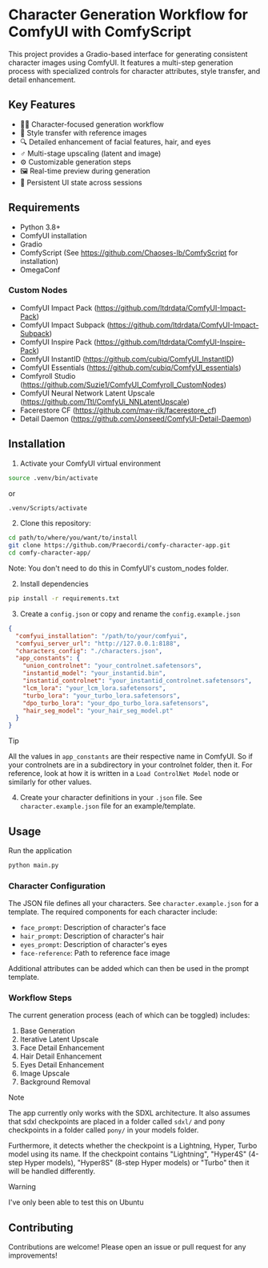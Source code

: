 # Character Generation Workflow for ComfyUI with ComfyScript

This project provides a Gradio-based interface for generating consistent character images using ComfyUI. It features a multi-step generation process with specialized controls for character attributes, style transfer, and detail enhancement.

## Key Features

- 🧑‍🎨 Character-focused generation workflow
- 🎨 Style transfer with reference images
- 🔍 Detailed enhancement of facial features, hair, and eyes
- ‍♂️ Multi-stage upscaling (latent and image)
- ⚙️ Customizable generation steps
- 🖼️ Real-time preview during generation
- 💾 Persistent UI state across sessions

## Requirements

- Python 3.8+
- ComfyUI installation
- Gradio
- ComfyScript (See https://github.com/Chaoses-Ib/ComfyScript for installation)
- OmegaConf

### Custom Nodes

- ComfyUI Impact Pack (https://github.com/ltdrdata/ComfyUI-Impact-Pack)
- ComfyUI Impact Subpack (https://github.com/ltdrdata/ComfyUI-Impact-Subpack)
- ComfyUI Inspire Pack (https://github.com/ltdrdata/ComfyUI-Inspire-Pack)
- ComfyUI InstantID (https://github.com/cubiq/ComfyUI_InstantID)
- ComfyUI Essentials (https://github.com/cubiq/ComfyUI_essentials)
- Comfyroll Studio (https://github.com/Suzie1/ComfyUI_Comfyroll_CustomNodes)
- ComfyUI Neural Network Latent Upscale (https://github.com/Ttl/ComfyUi_NNLatentUpscale)
- Facerestore CF (https://github.com/mav-rik/facerestore_cf)
- Detail Daemon (https://github.com/Jonseed/ComfyUI-Detail-Daemon)

## Installation

1. Activate your ComfyUI virtual environment

```bash
source .venv/bin/activate
```

or

```cmd
.venv/Scripts/activate
```

2. Clone this repository:

```bash
cd path/to/where/you/want/to/install
git clone https://github.com/Praecordi/comfy-character-app.git
cd comfy-character-app/
```

Note: You don't need to do this in ComfyUI's custom_nodes folder.

2. Install dependencies

```bash
pip install -r requirements.txt
```

3. Create a `config.json` or copy and rename the `config.example.json`

```json
{
  "comfyui_installation": "/path/to/your/comfyui",
  "comfyui_server_url": "http://127.0.0.1:8188",
  "characters_config": "./characters.json",
  "app_constants": {
    "union_controlnet": "your_controlnet.safetensors",
    "instantid_model": "your_instantid.bin",
    "instantid_controlnet": "your_instantid_controlnet.safetensors",
    "lcm_lora": "your_lcm_lora.safetensors",
    "turbo_lora": "your_turbo_lora.safetensors",
    "dpo_turbo_lora": "your_dpo_turbo_lora.safetensors",
    "hair_seg_model": "your_hair_seg_model.pt"
  }
}
```

> [!TIP]
> All the values in `app_constants` are their respective name in ComfyUI. So if your controlnets are in a subdirectory in your controlnet folder, then it. For reference, look at how it is written in a `Load ControlNet Model` node or similarly for other values.

4. Create your character definitions in your `.json` file. See `character.example.json` file for an example/template.

## Usage

Run the application

```bash
python main.py
```

### Character Configuration

The JSON file defines all your characters. See `character.example.json` for a template. The required components for each character include:

- `face_prompt`: Description of character's face
- `hair_prompt`: Description of character's hair
- `eyes_prompt`: Description of character's eyes
- `face-reference`: Path to reference face image

Additional attributes can be added which can then be used in the prompt template.

### Workflow Steps

The current generation process (each of which can be toggled) includes:

1. Base Generation
2. Iterative Latent Upscale
3. Face Detail Enhancement
4. Hair Detail Enhancement
5. Eyes Detail Enhancement
6. Image Upscale
7. Background Removal

> [!NOTE]
> The app currently only works with the SDXL architecture. It also assumes that sdxl checkpoints are placed in a folder called `sdxl/` and pony checkpoints in a folder called `pony/` in your models folder.
>
> Furthermore, it detects whether the checkpoint is a Lightning, Hyper, Turbo model using its name. If the checkpoint contains "Lightning", "Hyper4S" (4-step Hyper models), "Hyper8S" (8-step Hyper models) or "Turbo" then it will be handled differently.

> [!WARNING]
> I've only been able to test this on Ubuntu

## Contributing

Contributions are welcome! Please open an issue or pull request for any improvements!
